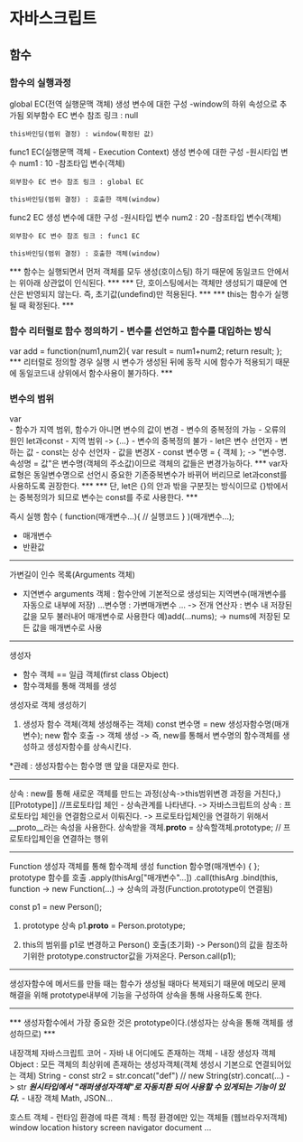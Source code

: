# 자바스크립트

## 함수
### 함수의 실행과정
global EC(전역 실행문맥 객체) 생성
	변수에 대한 구성
		-window의 하위 속성으로 추가됨
	외부함수 EC 변수 참조 링크 : null

	this바인딩(범위 결정) : window(확정된 값)

func1 EC(실행문맥 객체 - Execution Context) 생성
	변수에 대한 구성
		-원시타입 변수
			num1 : 10
		-참조타입 변수(객체)

	외부함수 EC 변수 참조 링크 : global EC

	this바인딩(범위 결정) : 호출한 객체(window)

func2 EC 생성
	변수에 대한 구성
		-원시타입 변수
			num2 : 20
	-참조타입 변수(객체)
		
	외부함수 EC 변수 참조 링크 : func1 EC
	
	this바인딩(범위 결정) : 호출한 객체(window)

*** 함수는 실행되면서 먼저 객체를 모두 생성(호이스팅) 하기 때문에 동일코드 안에서는 위아래 상관없이 인식된다. ***
*** 단, 호이스팅에서는 객체만 생성되기 떄문에 연산은 반영되지 않는다. 즉, 초기값(undefind)만 적용된다. ***
*** this는 함수가 실행될 때 확정된다. ***


### 함수 리터럴로 함수 정의하기 - 변수를 선언하고 함수를 대입하는 방식
var add = function(num1,num2){
    var result = num1+num2;
    return result;
};
*** 리터럴로 정의할 경우 실행 시 변수가 생성된 뒤에 동작 시에  함수가 적용되기 때문에 동일코드내 상위에서 함수사용이 불가하다.  ***


### 변수의 범위
var 	
	- 함수가 지역 범위, 함수가 아니면 변수의 값이 변경
	- 변수의 중복정의 가능 - 오류의 원인
let과const 
	- 지역 범위 -> {...}
	- 변수의 중복정의 불가
	- let은 변수 선언자 - 변하는 값
	- const는 상수 선언자 - 값을 변경X
	- const 변수명 = { 객체 };  -> "변수명.속성명 = 값"은 변수명(객체의 주소값)이므로 객체의 값들은 변경가능하다.
*** var자료형은 동일변수명으로 선언시 중요한 기존중복변수가 바뀌어 버리므로 let과const를 사용하도록 권장한다. ***
*** 단, let은 {}의 안과 밖을 구분짓는 방식이므로 {}밖에서는 중복정의가 되므로 변수는 const를 주로 사용한다. ***


즉시 실행 함수
( function(매개변수...){
	// 실행코드
} )(매개변수...);
- 매개변수
- 반환값

******


가변길이 인수 목록(Arguments 객체)
- 지연변수 arguments 객체 : 함수안에 기본적으로 생성되는 지역변수(매개변수를 자동으로 내부에 저장)
...변수명 : 가변매개변수
... -> 전개 연산자 : 변수 내 저장된 값을 모두 불러내어 매개변수로 사용한다
예)add(...nums); -> nums에 저장된 모든 값을 매개변수로 사용

******


생성자
- 함수 객체 == 일급 객체(first class Object)
- 함수객체를 통해 객체를 생성

생성자로 객체 생성하기
1. 생성자 함수 객체(객체 생성해주는 객체)
const 변수명 = new 생성자함수명(매개변수);
new 함수 호출 -> 객체 생성 -> 즉, new를 통해서 변수명의 함수객체를 생성하고 생성자함수를 상속시킨다.


*관례 : 생성자함수는 함수명 맨 앞을 대문자로 한다.

*** 
상속 : new를 통해 새로운 객체를 만드는 과정(상속->this범위변경 과정을 거친다,)
	[[Prototype]] 	 				//프로토타입 체인 - 상속관계를 나타낸다.
	-> 자바스크립트의 상속 : 프로토타입 체인을 연결함으로서 이뤄진다.
	-> 프로토타입체인을 연결하기 위해서 __proto__라는 속성을 사용한다.
	상속받을 객체.__proto__ = 상속할객체.prototype;      	// 프로토타입체인을 연결하는 행위                   
***

Function 생성자 객체를 통해 함수객체 생성
function 함수명(매개변수) {  };
	prototype
		함수를 호출
		.apply(thisArg["매개변수"...])
		.call(thisArg
		.bind(this,
function -> new Function(...) -> 상속의 과정(Function.prototype이 연결됨)


const p1 = new Person();
1) prototype 상속
p1.__proto__ = Person.prototype;

2) this의 범위를 p1로 변경하고 Person() 호출(초기화) -> Person()의 값을 참조하기위한 prototype.constructor값을 가져온다.
Person.call(p1);

*** 
생성자함수에 메서드를 만들 때는 함수가 생성될 때마다 복제되기 때문에 메모리 문제 해결을 위해 prototype내부에 기능을 구성하여 상속을 통해 사용하도록 한다.
***
*** 생성자함수에서 가장 중요한 것은 prototype이다.(생성자는 상속을 통해 객체를 생성하므로) ***


내장객체
자바스크립트 코어 - 자바 내 어디에도 존재하는 객체
	- 내장 생성자 객체
		Object : 모든 객체의 최상위에 존재하는 생성자객체(객체 생성시 기본으로 연결되어있는 객체)
		String
		- const str2 = str.concat("def") // new String(str).concat(...) -> str
	***원시타입에서 "래퍼생성자객체"로 자동치환 되어 사용할 수 있게되는 기능이 있다.***
	- 내장 객체
		Math, JSON...

호스트 객체 - 런타임 환경에 따른 객체 : 특정 환경에만 있는 객체들
(웹브라우저객체)
	window
		location
		history
		screen
		navigator
		document
		...

































